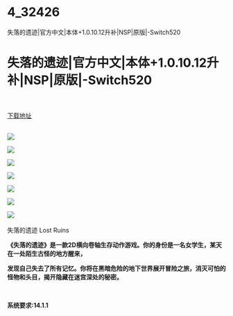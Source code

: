 # 4_32426
失落的遗迹|官方中文|本体+1.0.10.12升补|NSP|原版|-Switch520
# 失落的遗迹|官方中文|本体+1.0.10.12升补|NSP|原版|-Switch520
 <br/></br>
[下载地址](https://www.switch520.cc/article/32426 "下载地址")
<br/></br>

<p><strong><img src="https://www.switch520.cc/muke_img/upload_art_editor_20210517-1_e5d91a021eb759999bb8a907d1930b60.jpg"></strong></p>
<p><strong><img src="https://www.switch520.cc/muke_img/upload_art_editor_20210517-1_49465a631aaf9f19748cb07de8832606.jpg"></strong></p>
<p><strong><img src="https://www.switch520.cc/muke_img/upload_art_editor_20210517-1_150efc13a737cdc34b0881943cdcd240.jpg"></strong></p>
<p><strong><img src="https://www.switch520.cc/muke_img/upload_art_editor_20210517-1_06856e792b793278da674baafec9432f.jpg"></strong></p>
<p><strong><img src="https://www.switch520.cc/muke_img/upload_art_editor_20210517-1_7fa54246bea87d018176e6d7373beae9.jpg"></strong></p>
<p><strong><img src="https://www.switch520.cc/muke_img/upload_art_editor_20210517-1_94992580b9dc12978f4069afdbb0299c.jpg"></strong></p>
<p><strong><img src="https://www.switch520.cc/muke_img/upload_art_editor_20210517-1_32e51eaa363657252c1df8339e970729.jpg">&nbsp;</strong></p>
<p>失落的遗迹 Lost Ruins</p>
<p><strong>《失落的遗迹》是一款2D横向卷轴生存动作游戏。你的身份是一名女学生，某天在一处陌生古怪的地方醒来，</strong></p>
<p><strong>发现自己失去了所有记忆。你将在黑暗危险的地下世界展开冒险之旅，消灭可怕的怪物和头目，揭开隐藏在迷宫深处的秘密。</strong></p>
<p>&nbsp;</p>
<p><strong>系统要求:14.1.1</strong></p>



